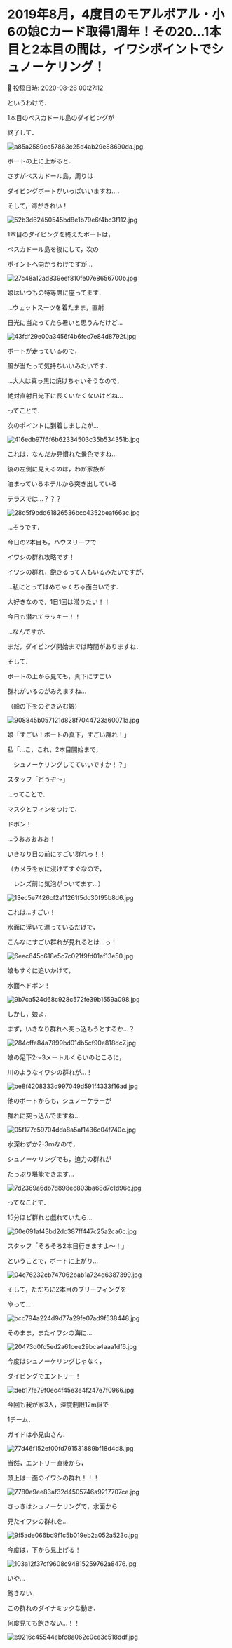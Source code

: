 # 2019年8月，4度目のモアルボアル・小6の娘Cカード取得1周年！その20…1本目と2本目の間は，イワシポイントでシュノーケリング！

📅 投稿日時: 2020-08-28 00:27:12

というわけで．


1本目のぺスカドール島のダイビングが


終了して．




![a85a2589ce57863c25d4ab29e88690da.jpg](images/a85a2589ce57863c25d4ab29e88690da.jpg)







ボートの上に上がると．


さすがぺスカドール島，周りは


ダイビングボートがいっぱいいますね…．


そして，海がきれい！




![52b3d62450545bd8e1b79e6f4bc3f112.jpg](images/52b3d62450545bd8e1b79e6f4bc3f112.jpg)







1本目のダイビングを終えたボートは，


ぺスカドール島を後にして，次の


ポイントへ向かうわけですが…




![27c48a12ad839eef810fe07e8656700b.jpg](images/27c48a12ad839eef810fe07e8656700b.jpg)




娘はいつもの特等席に座ってます．


…ウェットスーツを着たまま，直射


日光に当たってたら暑いと思うんだけど…




![43fdf29e00a3456f4b6fec7e84d8792f.jpg](images/43fdf29e00a3456f4b6fec7e84d8792f.jpg)




ボートが走っているので，


風が当たって気持ちいいみたいです．





…大人は真っ黒に焼けちゃいそうなので，


絶対直射日光下に長くいたくないけどね…





ってことで．


次のポイントに到着しましたが…




![416edb97f6f6b62334503c35b534351b.jpg](images/416edb97f6f6b62334503c35b534351b.jpg)







これは，なんだか見慣れた景色ですね…


後の左側に見えるのは，わが家族が


泊まっているホテルから突き出している


テラスでは…？？？




![28d5f9bdd61826536bcc4352beaf66ac.jpg](images/28d5f9bdd61826536bcc4352beaf66ac.jpg)




…そうです．


今日の2本目も，ハウスリーフで


イワシの群れ攻略です！





イワシの群れ，飽きるって人もいるみたいですが．


…私にとってはめちゃくちゃ面白いです．


大好きなので，1日1回は潜りたい！！


今日も潜れてラッキー！！





…なんですが．


まだ，ダイビング開始までは時間がありますね．


そして．


ボートの上から見ても，真下にすごい


群れがいるのがみえますね…


（船の下をのぞき込む娘)




![908845b057121d828f7044723a60071a.jpg](images/908845b057121d828f7044723a60071a.jpg)







娘「すごい！ボートの真下，すごい群れ！」





私「…こ，これ，2本目開始まで，


　シュノーケリングしてていいですか！？」





スタッフ「どうぞ～」





…ってことで．


マスクとフィンをつけて，


ドボン！





…うおおおおお！


いきなり目の前にすごい群れっ！！


（カメラを水に浸けてすぐなので，


　レンズ前に気泡がついてます…）




![13ec5e7426cf2a11261f5dc30f95b8d6.jpg](images/13ec5e7426cf2a11261f5dc30f95b8d6.jpg)







これは…すごい！


水面に浮いて漂っているだけで，


こんなにすごい群れが見れるとは…っ！




![6eec645c618e5c7c021f9fd01af13e50.jpg](images/6eec645c618e5c7c021f9fd01af13e50.jpg)







娘もすぐに追いかけて，


水面へドボン！




![9b7ca524d68c928c572fe39b1559a098.jpg](images/9b7ca524d68c928c572fe39b1559a098.jpg)







しかし，娘よ．


まず，いきなり群れへ突っ込もうとするか…？




![284cffe84a7899bd01db5cf90e818dc7.jpg](images/284cffe84a7899bd01db5cf90e818dc7.jpg)







娘の足下2～3メートルくらいのところに，


川のようなイワシの群れが…！




![be8f4208333d997049d591f4333f16ad.jpg](images/be8f4208333d997049d591f4333f16ad.jpg)







他のボートからも，シュノーケラーが


群れに突っ込んでますね…




![05f177c59704dda8a5af1436c04f740c.jpg](images/05f177c59704dda8a5af1436c04f740c.jpg)







水深わずか2-3ｍなので，


シュノーケリングでも，迫力の群れが


たっぷり堪能できます…




![7d2369a6db7d898ec803ba68d7c1d96c.jpg](images/7d2369a6db7d898ec803ba68d7c1d96c.jpg)







ってなことで．


15分ほど群れと戯れていたら…




![60e691af43bd2dc387ff447c25a2ca6c.jpg](images/60e691af43bd2dc387ff447c25a2ca6c.jpg)







スタッフ「そろそろ2本目行きますよ～！」





ということで，ボートに上がり…




![04c76232cb747062bab1a724d6387399.jpg](images/04c76232cb747062bab1a724d6387399.jpg)




そして，ただちに2本目のブリーフィングを


やって…




![bcc794a224d9d77a29fe07ad9f538448.jpg](images/bcc794a224d9d77a29fe07ad9f538448.jpg)




そのまま，またイワシの海に…




![20473d0fc5ed2a61cee29bca4aaa1df6.jpg](images/20473d0fc5ed2a61cee29bca4aaa1df6.jpg)




今度はシュノーケリングじゃなく，


ダイビングでエントリー！




![deb17fe79f0ec4f45e3e4f247e7f0966.jpg](images/deb17fe79f0ec4f45e3e4f247e7f0966.jpg)







今回も我が家3人，深度制限12m組で


1チーム．


ガイドは小見山さん．




![77d46f152ef00fd791531889bf18d4d8.jpg](images/77d46f152ef00fd791531889bf18d4d8.jpg)







当然，エントリー直後から，


頭上は一面のイワシの群れ！！！




![7780e9ee83af32d4505746a9217707ce.jpg](images/7780e9ee83af32d4505746a9217707ce.jpg)







さっきはシュノーケリングで，水面から


見たイワシの群れを…




![9f5ade066bd9f1c5b019eb2a052a523c.jpg](images/9f5ade066bd9f1c5b019eb2a052a523c.jpg)







今度は，下から見上げる！




![103a12f37cf9608c94815259762a8476.jpg](images/103a12f37cf9608c94815259762a8476.jpg)







いや…


飽きない．


この群れのダイナミックな動き．


何度見ても飽きない…！！




![e9216c45544ebfc8a062c0ce3c518ddf.jpg](images/e9216c45544ebfc8a062c0ce3c518ddf.jpg)
